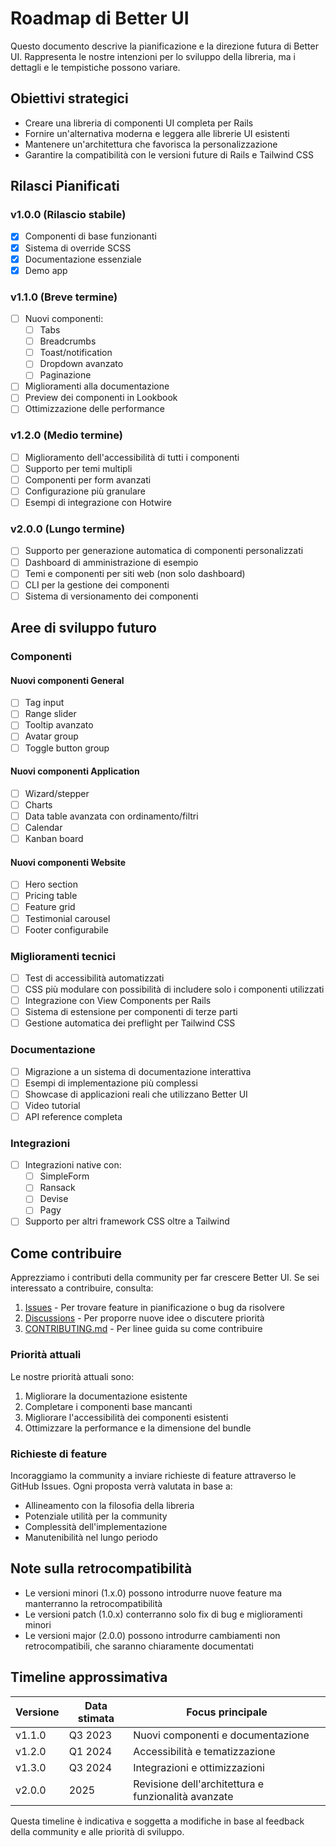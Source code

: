 # Roadmap di Better UI

Questo documento descrive la pianificazione e la direzione futura di Better UI. Rappresenta le nostre intenzioni per lo sviluppo della libreria, ma i dettagli e le tempistiche possono variare.

## Obiettivi strategici

- Creare una libreria di componenti UI completa per Rails
- Fornire un'alternativa moderna e leggera alle librerie UI esistenti
- Mantenere un'architettura che favorisca la personalizzazione
- Garantire la compatibilità con le versioni future di Rails e Tailwind CSS

## Rilasci Pianificati

### v1.0.0 (Rilascio stabile)

- [x] Componenti di base funzionanti
- [x] Sistema di override SCSS
- [x] Documentazione essenziale
- [x] Demo app

### v1.1.0 (Breve termine)

- [ ] Nuovi componenti:
  - [ ] Tabs
  - [ ] Breadcrumbs
  - [ ] Toast/notification
  - [ ] Dropdown avanzato
  - [ ] Paginazione
- [ ] Miglioramenti alla documentazione
- [ ] Preview dei componenti in Lookbook
- [ ] Ottimizzazione delle performance

### v1.2.0 (Medio termine)

- [ ] Miglioramento dell'accessibilità di tutti i componenti
- [ ] Supporto per temi multipli
- [ ] Componenti per form avanzati
- [ ] Configurazione più granulare
- [ ] Esempi di integrazione con Hotwire

### v2.0.0 (Lungo termine)

- [ ] Supporto per generazione automatica di componenti personalizzati
- [ ] Dashboard di amministrazione di esempio
- [ ] Temi e componenti per siti web (non solo dashboard)
- [ ] CLI per la gestione dei componenti
- [ ] Sistema di versionamento dei componenti

## Aree di sviluppo futuro

### Componenti

#### Nuovi componenti General
- [ ] Tag input
- [ ] Range slider
- [ ] Tooltip avanzato
- [ ] Avatar group
- [ ] Toggle button group

#### Nuovi componenti Application
- [ ] Wizard/stepper
- [ ] Charts
- [ ] Data table avanzata con ordinamento/filtri
- [ ] Calendar
- [ ] Kanban board

#### Nuovi componenti Website
- [ ] Hero section
- [ ] Pricing table
- [ ] Feature grid
- [ ] Testimonial carousel
- [ ] Footer configurabile

### Miglioramenti tecnici

- [ ] Test di accessibilità automatizzati
- [ ] CSS più modulare con possibilità di includere solo i componenti utilizzati
- [ ] Integrazione con View Components per Rails
- [ ] Sistema di estensione per componenti di terze parti
- [ ] Gestione automatica dei preflight per Tailwind CSS

### Documentazione

- [ ] Migrazione a un sistema di documentazione interattiva
- [ ] Esempi di implementazione più complessi
- [ ] Showcase di applicazioni reali che utilizzano Better UI
- [ ] Video tutorial
- [ ] API reference completa

### Integrazioni

- [ ] Integrazioni native con:
  - [ ] SimpleForm
  - [ ] Ransack
  - [ ] Devise
  - [ ] Pagy
- [ ] Supporto per altri framework CSS oltre a Tailwind

## Come contribuire

Apprezziamo i contributi della community per far crescere Better UI. Se sei interessato a contribuire, consulta:

1. [Issues](https://github.com/alessiobussolari/better_ui/issues) - Per trovare feature in pianificazione o bug da risolvere
2. [Discussions](https://github.com/alessiobussolari/better_ui/discussions) - Per proporre nuove idee o discutere priorità
3. [CONTRIBUTING.md](CONTRIBUTING.md) - Per linee guida su come contribuire

### Priorità attuali

Le nostre priorità attuali sono:

1. Migliorare la documentazione esistente
2. Completare i componenti base mancanti
3. Migliorare l'accessibilità dei componenti esistenti
4. Ottimizzare la performance e la dimensione del bundle

### Richieste di feature

Incoraggiamo la community a inviare richieste di feature attraverso le GitHub Issues. Ogni proposta verrà valutata in base a:

- Allineamento con la filosofia della libreria
- Potenziale utilità per la community
- Complessità dell'implementazione
- Manutenibilità nel lungo periodo

## Note sulla retrocompatibilità

- Le versioni minori (1.x.0) possono introdurre nuove feature ma manterranno la retrocompatibilità
- Le versioni patch (1.0.x) conterranno solo fix di bug e miglioramenti minori
- Le versioni major (2.0.0) possono introdurre cambiamenti non retrocompatibili, che saranno chiaramente documentati

## Timeline approssimativa

| Versione | Data stimata | Focus principale |
|----------|--------------|------------------|
| v1.1.0   | Q3 2023      | Nuovi componenti e documentazione |
| v1.2.0   | Q1 2024      | Accessibilità e tematizzazione |
| v1.3.0   | Q3 2024      | Integrazioni e ottimizzazioni |
| v2.0.0   | 2025         | Revisione dell'architettura e funzionalità avanzate |

Questa timeline è indicativa e soggetta a modifiche in base al feedback della community e alle priorità di sviluppo. 